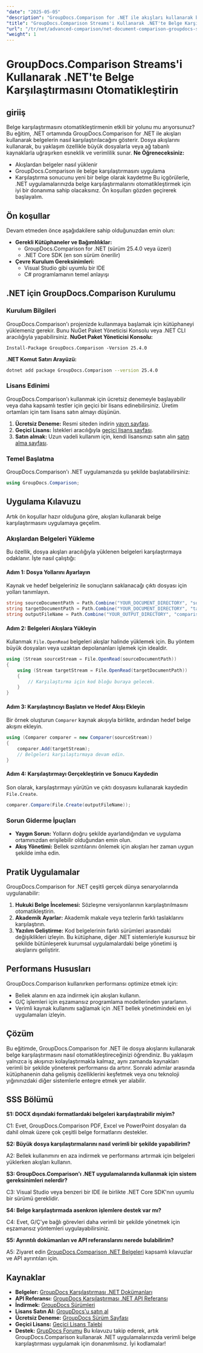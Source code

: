 ```yaml
---
"date": "2025-05-05"
"description": "GroupDocs.Comparison for .NET ile akışları kullanarak belge karşılaştırmalarını nasıl otomatikleştireceğinizi öğrenin. Verimliliği artırın ve iş akışlarını kolaylaştırın."
"title": "GroupDocs.Comparison Streams'i Kullanarak .NET'te Belge Karşılaştırmasını Otomatikleştirin"
"url": "/tr/net/advanced-comparison/net-document-comparison-groupdocs-streams/"
"weight": 1
---
```


# GroupDocs.Comparison Streams'i Kullanarak .NET'te Belge Karşılaştırmasını Otomatikleştirin
## giriiş
Belge karşılaştırmasını otomatikleştirmenin etkili bir yolunu mu arıyorsunuz? Bu eğitim, .NET ortamında GroupDocs.Comparison for .NET ile akışları kullanarak belgelerin nasıl karşılaştırılacağını gösterir. Dosya akışlarını kullanarak, bu yaklaşım özellikle büyük dosyalarla veya ağ tabanlı kaynaklarla uğraşırken esneklik ve verimlilik sunar.
**Ne Öğreneceksiniz:**
- Akışlardan belgeler nasıl yüklenir
- GroupDocs.Comparison ile belge karşılaştırmasını uygulama
- Karşılaştırma sonucunu yeni bir belge olarak kaydetme
Bu içgörülerle, .NET uygulamalarınızda belge karşılaştırmalarını otomatikleştirmek için iyi bir donanıma sahip olacaksınız. Ön koşulları gözden geçirerek başlayalım.
## Ön koşullar
Devam etmeden önce aşağıdakilere sahip olduğunuzdan emin olun:
- **Gerekli Kütüphaneler ve Bağımlılıklar:**
  - GroupDocs.Comparison for .NET (sürüm 25.4.0 veya üzeri)
  - .NET Core SDK (en son sürüm önerilir)
- **Çevre Kurulum Gereksinimleri:**
  - Visual Studio gibi uyumlu bir IDE
  - C# programlamanın temel anlayışı
## .NET için GroupDocs.Comparison Kurulumu
### Kurulum Bilgileri
GroupDocs.Comparison'ı projenizde kullanmaya başlamak için kütüphaneyi yüklemeniz gerekir. Bunu NuGet Paket Yöneticisi Konsolu veya .NET CLI aracılığıyla yapabilirsiniz.
**NuGet Paket Yöneticisi Konsolu:**
```shell
Install-Package GroupDocs.Comparison -Version 25.4.0
```
**.NET Komut Satırı Arayüzü:**
```bash
dotnet add package GroupDocs.Comparison --version 25.4.0
```
### Lisans Edinimi
GroupDocs.Comparison'ı kullanmak için ücretsiz denemeyle başlayabilir veya daha kapsamlı testler için geçici bir lisans edinebilirsiniz. Üretim ortamları için tam lisans satın almayı düşünün.
1. **Ücretsiz Deneme:** Resmi siteden indirin [yayın sayfası](https://releases.groupdocs.com/comparison/net/).
2. **Geçici Lisans:** İstekleri aracılığıyla [geçici lisans sayfası](https://purchase.groupdocs.com/temporary-license/).
3. **Satın almak:** Uzun vadeli kullanım için, kendi lisansınızı satın alın [satın alma sayfası](https://purchase.groupdocs.com/buy).
### Temel Başlatma
GroupDocs.Comparison'ı .NET uygulamanızda şu şekilde başlatabilirsiniz:
```csharp
using GroupDocs.Comparison;
```
## Uygulama Kılavuzu
Artık ön koşullar hazır olduğuna göre, akışları kullanarak belge karşılaştırmasını uygulamaya geçelim.
### Akışlardan Belgeleri Yükleme
Bu özellik, dosya akışları aracılığıyla yüklenen belgeleri karşılaştırmaya odaklanır. İşte nasıl çalıştığı:
#### Adım 1: Dosya Yollarını Ayarlayın
Kaynak ve hedef belgeleriniz ile sonuçların saklanacağı çıktı dosyası için yolları tanımlayın.
```csharp
string sourceDocumentPath = Path.Combine("YOUR_DOCUMENT_DIRECTORY", "source_document.docx");
string targetDocumentPath = Path.Combine("YOUR_DOCUMENT_DIRECTORY", "target_document.docx");
string outputFileName = Path.Combine("YOUR_OUTPUT_DIRECTORY", "comparison_result.docx");
```
#### Adım 2: Belgeleri Akışlara Yükleyin
Kullanmak `File.OpenRead` belgeleri akışlar halinde yüklemek için. Bu yöntem büyük dosyaları veya uzaktan depolananları işlemek için idealdir.
```csharp
using (Stream sourceStream = File.OpenRead(sourceDocumentPath))
{
    using (Stream targetStream = File.OpenRead(targetDocumentPath))
    {
        // Karşılaştırma için kod bloğu buraya gelecek.
    }
}
```
#### Adım 3: Karşılaştırıcıyı Başlatın ve Hedef Akışı Ekleyin
Bir örnek oluşturun `Comparer` kaynak akışıyla birlikte, ardından hedef belge akışını ekleyin.
```csharp
using (Comparer comparer = new Comparer(sourceStream)) 
{
    comparer.Add(targetStream);
    // Belgeleri karşılaştırmaya devam edin.
}
```
#### Adım 4: Karşılaştırmayı Gerçekleştirin ve Sonucu Kaydedin
Son olarak, karşılaştırmayı yürütün ve çıktı dosyasını kullanarak kaydedin `File.Create`.
```csharp
comparer.Compare(File.Create(outputFileName));
```
### Sorun Giderme İpuçları
- **Yaygın Sorun:** Yolların doğru şekilde ayarlandığından ve uygulama ortamınızdan erişilebilir olduğundan emin olun.
- **Akış Yönetimi:** Bellek sızıntılarını önlemek için akışları her zaman uygun şekilde imha edin.
## Pratik Uygulamalar
GroupDocs.Comparison for .NET çeşitli gerçek dünya senaryolarında uygulanabilir:
1. **Hukuki Belge İncelemesi:** Sözleşme versiyonlarının karşılaştırılmasını otomatikleştirin.
2. **Akademik Ayarlar:** Akademik makale veya tezlerin farklı taslaklarını karşılaştırın.
3. **Yazılım Geliştirme:** Kod belgelerinin farklı sürümleri arasındaki değişiklikleri izleyin.
Bu kütüphane, diğer .NET sistemleriyle kusursuz bir şekilde bütünleşerek kurumsal uygulamalardaki belge yönetimi iş akışlarını geliştirir.
## Performans Hususları
GroupDocs.Comparison kullanırken performansı optimize etmek için:
- Bellek alanını en aza indirmek için akışları kullanın.
- G/Ç işlemleri için eşzamansız programlama modellerinden yararlanın.
- Verimli kaynak kullanımı sağlamak için .NET bellek yönetimindeki en iyi uygulamaları izleyin.
## Çözüm
Bu eğitimde, GroupDocs.Comparison for .NET ile dosya akışlarını kullanarak belge karşılaştırmasını nasıl otomatikleştireceğinizi öğrendiniz. Bu yaklaşım yalnızca iş akışınızı kolaylaştırmakla kalmaz, aynı zamanda kaynakları verimli bir şekilde yöneterek performansı da artırır.
Sonraki adımlar arasında kütüphanenin daha gelişmiş özelliklerini keşfetmek veya onu teknoloji yığınınızdaki diğer sistemlerle entegre etmek yer alabilir.

## SSS Bölümü

**S1: DOCX dışındaki formatlardaki belgeleri karşılaştırabilir miyim?**

C1: Evet, GroupDocs.Comparison PDF, Excel ve PowerPoint dosyaları da dahil olmak üzere çok çeşitli belge formatlarını destekler.

**S2: Büyük dosya karşılaştırmalarını nasıl verimli bir şekilde yapabilirim?**

A2: Bellek kullanımını en aza indirmek ve performansı artırmak için belgeleri yüklerken akışları kullanın.

**S3: GroupDocs.Comparison'ı .NET uygulamalarında kullanmak için sistem gereksinimleri nelerdir?**

C3: Visual Studio veya benzeri bir IDE ile birlikte .NET Core SDK'nın uyumlu bir sürümü gereklidir.

**S4: Belge karşılaştırmada asenkron işlemlere destek var mı?**

C4: Evet, G/Ç'ye bağlı görevleri daha verimli bir şekilde yönetmek için eşzamansız yöntemleri uygulayabilirsiniz.

**S5: Ayrıntılı dokümanları ve API referanslarını nerede bulabilirim?**

A5: Ziyaret edin [GroupDocs.Comparison .NET Belgeleri](https://docs.groupdocs.com/comparison/net/) kapsamlı kılavuzlar ve API ayrıntıları için.

## Kaynaklar
- **Belgeler:** [GroupDocs Karşılaştırması .NET Dokümanları](https://docs.groupdocs.com/comparison/net/)
- **API Referansı:** [GroupDocs Karşılaştırması .NET API Referansı](https://reference.groupdocs.com/comparison/net/)
- **İndirmek:** [GroupDocs Sürümleri](https://releases.groupdocs.com/comparison/net/)
- **Lisans Satın Al:** [GroupDocs'u satın al](https://purchase.groupdocs.com/buy)
- **Ücretsiz Deneme:** [GroupDocs Sürüm Sayfası](https://releases.groupdocs.com/comparison/net/)
- **Geçici Lisans:** [Geçici Lisans Talebi](https://purchase.groupdocs.com/temporary-license/)
- **Destek:** [GrupDocs Forumu](https://forum.groupdocs.com/c/comparison/)
Bu kılavuzu takip ederek, artık GroupDocs.Comparison kullanarak .NET uygulamalarınızda verimli belge karşılaştırması uygulamak için donanımlısınız. İyi kodlamalar!